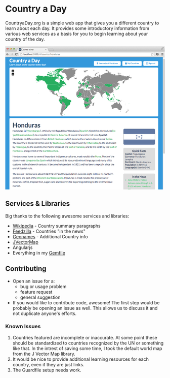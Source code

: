 # Country a Day
CountryaDay.org is a simple web app that gives you a different country to learn about each day.  It provides some introductory information from various web services as a basis for you to begin learning about your country of the day.

![](screenshots/country.png)

## Services & Libraries
Big thanks to the following awesome services and libraries:
- [Wikipedia](http://wikipedia.org) - Country summary paragraphs
- [Feedzilla](http://feedzilla.com) - Countries "in the news"
- [Geonames](http://geonames.org) - Additional Country info
- [JVectorMap](http://jvectormap.com)
- Angularjs
- Everything in my [Gemfile](Gemfile)


## Contributing
* Open an issue for a:
    * bug or usage problem
    * feature request
    * general suggestion
* If you would like to contribute code, awesome!  The first step would be probably be opening an issue as well.
This allows us to discuss it and not duplicate anyone's efforts.

### Known Issues
1. Countries featured are incomplete or inaccurate.  At some point these should be standardized to countries 
recognized by the UN or something like that. In the intrest of saving some time, I took the default world map
from the J Vector Map library.
2.  It would be nice to provide additional learning resources for each country, even if they are just links.
3.  The Guardfile setup needs work.
